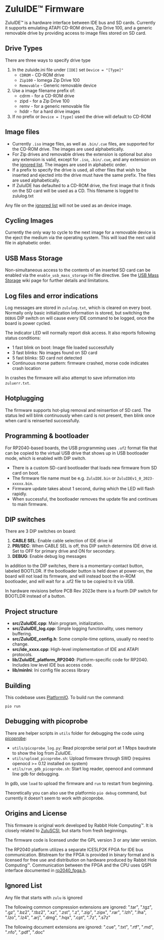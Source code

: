 ZuluIDE™ Firmware
=================

ZuluIDE™ is a hardware interface between IDE bus and SD cards.
Currently it supports emulating ATAPI CD-ROM drives, Zip Drive 100, and a generic removable drive by providing access to image files stored on SD card.

Drive Types
-----------
There are three ways to specify drive type
1) In the zuluide.ini file under `[IDE]` set `Device = "[Type]"`
    - `CDROM` - CD-ROM drive
    - `Zip100` - Iomega Zip Drive 100
    - `Removable` - Generic removable device
2) Use a image filename prefix of:
    - cdrm - for a CD-ROM drive
    - zipd - for a Zip Drive 100
    - remv - for a generic removable file
    - hddr - for a hard drive images
3) If no prefix or `Device = [type]` used the drive will default to CD-ROM

Image files
-----------
- Currently `.iso` image files, as well as `.bin/.cue` files, are supported for the CD-ROM drive. The images are  used alphabetically. 
- For Zip drives and removable drives the extension is optional but also any extension is valid, except for `.iso`, `.bin/.cue`, and any extension on the [ignored list](#ignored-list). The images are used in alphabetic order.
- If a prefix to specify the drive is used, all other files that wish to be inserted and ejected into the drive must have the same prefix. The files are used alphabetically.
 - If ZuluIDE has defaulted to a CD-ROM drive, the first image that it finds on the SD card will be used as a CD. This filename is logged to zululog.txt

Any file on the [ignored list](#ignored-list) will not be used as an device image.

Cycling Images
--------------
Currently the only way to cycle to the next image for a removable device is the eject the medium via the operating system. This will load the next valid file in alphabetic order.

USB Mass Storage
----------------
Non-simultaneous access to the contents of an inserted SD card can be enabled via the ```enable_usb_mass_storage``` ini file directive. 
See the [USB Mass Storage](https://github.com/ZuluIDE/ZuluIDE-firmware/wiki/USB-Mass-Storage-&-ZuluIDE) wiki page for further details and limitations.

Log files and error indications
-------------------------------
Log messages are stored in `zululog.txt`, which is cleared on every boot.
Normally only basic initialization information is stored, but switching the `DEBUG` DIP switch on will cause every IDE command to be logged, once the board is power cycled.

The indicator LED will normally report disk access.
It also reports following status conditions:

- 1 fast blink on boot: Image file loaded successfully
- 3 fast blinks: No images found on SD card
- 5 fast blinks: SD card not detected
- Continuous morse pattern: firmware crashed, morse code indicates crash location

In crashes the firmware will also attempt to save information into `zuluerr.txt`.

Hotplugging
-----------
The firmware supports hot-plug removal and reinsertion of SD card.
The status led will blink continuously when card is not present, then blink once when card is reinserted successfully.

Programming & bootloader
------------------------
For RP2040-based boards, the USB programming uses `.uf2` format file that can be copied to the virtual USB drive that shows up in USB bootloader mode, which is enabled with DIP switch.

- There is a custom SD-card bootloader that loads new firmware from SD card on boot.
- The firmware file name must be e.g. `ZuluIDE.bin` or `ZuluIDEv1_0_2023-xxxxx.bin`.
- Firmware update takes about 1 second, during which the LED will flash rapidly.
- When successful, the bootloader removes the update file and continues to main firmware.

DIP switches
------------
There are 3 DIP switches on board:

1. **CABLE SEL**: Enable cable selection of IDE drive id
2. **PRI/SEC**: When CABLE SEL is off, this DIP switch determins IDE drive id. Set to OFF for primary drive and ON for secondary.
3. **DEBUG**: Enable debug log messages

In addition to the DIP switches, there is a momentary-contact button,
labeled BOOTLDR. If the bootloader button is held down at power-on,
the board will not load its firmware, and will instead boot the in-ROM
bootloader, and will wait for a .uf2 file to be copied to it via USB.

In hardware revisions before PCB Rev 2023e there is a fourth DIP
switch for BOOTLDR instead of a button.

Project structure
-----------------
- **src/ZuluIDE.cpp**: Main program, initialization.
- **src/ZuluIDE_log.cpp**: Simple logging functionality, uses memory buffering.
- **src/ZuluIDE_config.h**: Some compile-time options, usually no need to change.
- **src/ide_xxxx.cpp**: High-level implementation of IDE and ATAPI protocols.
- **lib/ZuluIDE_platform_RP2040**: Platform-specific code for RP2040. Includes low level IDE bus access code.
- **lib/minIni**: Ini config file access library

Building
--------
This codebase uses [PlatformIO](https://platformio.org/).
To build run the command:

    pio run

Debugging with picoprobe
------------------------
There are helper scripts in `utils` folder for debugging the code using [picoprobe](https://github.com/raspberrypi/picoprobe):

* `utils/picoprobe_log.py`: Read picoprobe serial port at 1 Mbps baudrate to show the log from ZuluIDE.
* `utils/upload_picoprobe.sh`: Upload firmware through SWD (requires openocd >= 0.12 installed on system)
* `utils/run_gdb_picoprobe.sh`: Start log reader, openocd and command line gdb for debugging.

In gdb, use `load` to upload the firmware and `run` to restart from beginning.

Theoretically you can also use the platformio `pio debug` command, but currently it doesn't seem to work with picoprobe.

Origins and License
-------------------

This firmware is original work developed by Rabbit Hole Computing™.
It is closely related to [ZuluSCSI](https://github.com/ZuluSCSI/ZuluSCSI-firmware), but starts from fresh beginnings.

The firmware code is licensed under the GPL version 3 or any later version.

The RP2040 platform utilizes a separate ICE5LP2K FPGA for IDE bus communication.
Bitstream for the FPGA is provided in binary format and is licensed for free use and distribution on hardware produced by Rabbit Hole Computing™.
Communication between the FPGA and the CPU uses QSPI interface documented in [rp2040_fpga.h](lib/ZuluIDE_platform_RP2040/rp2040_fpga.h).

Ignored List
------------
Any file that starts with `zulu` is ignored

The following common compression extensions are ignored:
 ".tar", ".tgz", ".gz", ".bz2", ".tbz2", ".xz", ".zst", ".z", ".zip", ".zipx", ".rar", ".lzh", ".lha", ".lzo", ".lz4", ".arj", ".dmg", ".hqx", ".cpt", ".7z", ".s7z"

The following document extensions are ignored:
".cue", ".txt", ".rtf", ".md", ".nfo", ".pdf", ".doc"

